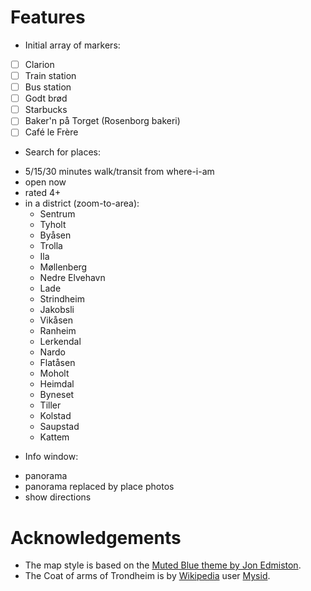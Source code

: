 # Features
* Initial array of markers:
 - [ ] Clarion
 - [ ] Train station
 - [ ] Bus station
 - [ ] Godt brød
 - [ ] Starbucks
 - [ ] Baker'n på Torget (Rosenborg bakeri)
 - [ ] Café le Frère
* Search for places:
 - 5/15/30 minutes walk/transit from where-i-am
 - open now
 - rated 4+
 - in a district (zoom-to-area):
    * Sentrum
    * Tyholt
    * Byåsen
    * Trolla
    * Ila
    * Møllenberg
    * Nedre Elvehavn
    * Lade
    * Strindheim
    * Jakobsli
    * Vikåsen
    * Ranheim
    * Lerkendal
    * Nardo
    * Flatåsen
    * Moholt
    * Heimdal
    * Byneset
    * Tiller
    * Kolstad
    * Saupstad
    * Kattem
* Info window:
 - panorama
 - panorama replaced by place photos
 - show directions

# Acknowledgements
* The map style is based on the [Muted Blue theme by Jon Edmiston](https://snazzymaps.com/style/83/muted-blue).
* The Coat of arms of Trondheim is by [Wikipedia](https://en.wikipedia.org/wiki/File:Trondheim_komm.svg) user [Mysid](https://en.wikipedia.org/wiki/User:Mysid).
